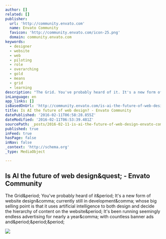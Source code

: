 ```yaml
---
author: []
related: []
publisher:
  url: 'http://community.envato.com'
  name: Envato Community
  favicon: 'http://community.envato.com/icon-25.png'
  domain: community.envato.com
keywords:
  - designer
  - website
  - web
  - piloting
  - role
  - overarching
  - gold
  - means
  - grid
  - learning
description: "The Grid. You've probably heard of it. It's a new form of website design, currently still in development, whose big selling point is that it uses artificial intelligence to both design and decide the hierarchy of content on the website. It's been running seemingly endless advertising for nearly a year, with countless banner ads and..."
inLanguage: en
app_links: []
isBasedOnUrl: 'http://community.envato.com/is-ai-the-future-of-web-design/?utm_source=twitter&utm_medium=social&utm_campaign=community_content_social'
title: Is AI the future of web design? - Envato Community
datePublished: '2016-02-11T06:58:28.855Z'
dateModified: '2016-02-11T06:53:39.481Z'
sourcePath: _posts/2016-02-11-is-ai-the-future-of-web-design-envato-community.md
published: true
inFeed: true
hasPage: false
inNav: false
_context: 'http://schema.org'
_type: MediaObject

---
```

<article style=""><h1>Is AI the future of web design&amp;quest; - Envato Community</h1><p>The Grid&amp;period; You've probably heard of it&amp;period; It's a new form of website design&amp;comma; currently still in development&amp;comma; whose big selling point is that it uses artificial intelligence to both design and decide the hierarchy of content on the website&amp;period; It's been running seemingly endless advertising for nearly a year&amp;comma; with countless banner ads and&amp;period;&amp;period;&amp;period;</p><img src="http://12864-presscdn-0-46.pagely.netdna-cdn.com/wp-content/uploads/2016/02/Is-AI-the-future-of-web-design.png" /></article>